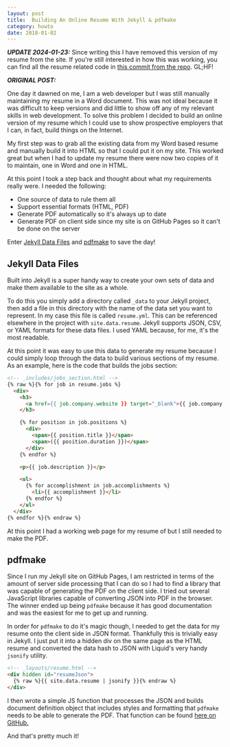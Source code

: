 ```yaml
---
layout: post
title:  Building An Online Resume With Jekyll & pdfmake
category: howto
date: 2018-01-02
---
```


**_UPDATE 2024-01-23:_** Since writing this I have removed this version of my resume from the site. If you're still interested in how this was working, you can find all the resume related code in [this commit from the repo](https://github.com/thetizzo/thetizzo.github.io/commit/bcda711d0d864595d49add2ece1ca2442ab516f3). GL;HF!

**_ORIGINAL POST:_**

One day it dawned on me, I am a web developer but I was still manually maintaining my resume in a Word document.  This was not ideal because it was difficult to keep versions and did little to show off any of my relevant skills in web development. To solve this problem I decided to build an online version of my resume which I could use to show prospective employers that I can, in fact, build things on the Internet.

My first step was to grab all the existing data from my Word based resume and manually build it into HTML so that I could put it on my site. This worked great but when I had to update my resume there were now two copies of it to maintain, one in Word and one in HTML.

At this point I took a step back and thought about what my requirements really were. I needed the following:

* One source of data to rule them all
* Support essential formats (HTML, PDF)
* Generate PDF automatically so it's always up to date
* Generate PDF on client side since my site is on GitHub Pages so it can't be done on the server

Enter [Jekyll Data Files](https://jekyllrb.com/docs/datafiles/) and [pdfmake](http://pdfmake.org/#/) to save the day!

## Jekyll Data Files
Built into Jekyll is a super handy way to create your own sets of data and make them available to the site as a whole.

To do this you simply add a directory called `_data` to your Jekyll project, then add a file in this directory with the name of the data set you want to represent.  In my case this file is called `resume.yml`.   This can be referenced elsewhere in the project with `site.data.resume`. Jekyll supports JSON, CSV, or YAML formats for these data files.  I used YAML because, for me, it's the most readable.

At this point it was easy to use this data to generate my resume because I could simply loop through the data to build various sections of my resume.  As an example, here is the code that builds the jobs section:

```html
<!-- _includes/jobs_section.html -->
{% raw %}{% for job in resume.jobs %}
  <div>
    <h3>
      <a href={{ job.company.website }} target="_blank">{{ job.company.name }}</a>
    </h3>

    {% for position in job.positions %}
      <div>
        <span>{{ position.title }}</span>
        <span>({{ position.duration }})</span>
      </div>
    {% endfor %}

    <p>{{ job.description }}</p>

    <ul>
      {% for accomplishment in job.accomplishments %}
        <li>{{ accomplishment }}</li>
      {% endfor %}
    </ul>
  </div>
{% endfor %}{% endraw %}
```

At this point I had a working web page for my resume of but I still needed to make the PDF.

## pdfmake
Since I run my Jekyll site on GitHub Pages, I am restricted in terms of the amount of server side processing that I can do so I had to find a library that was capable of generating the PDF on the client side. I tried out several JavaScript libraries capable of converting JSON into PDF in the browser.  The winner ended up being `pdfmake` because it has good documentation and was the easiest for me to get up and running.

In order for `pdfmake` to do it's magic though, I needed to get the data for my resume onto the client side in JSON format.  Thankfully this is trivially easy in Jekyll.  I just put it into a hidden div on the same page as the HTML resume and converted the data hash to JSON with Liquid's very handy `jsonify` utility.

```html
<!-- _layouts/resume.html -->
<div hidden id="resumeJson">
  {% raw %}{{ site.data.resume | jsonify }}{% endraw %}
</div>
```

I then wrote a simple JS function that processes the JSON and builds document definition object that includes styles and formatting that `pdfmake` needs to be able to generate the PDF.  That function can be found [here on GitHub.](https://github.com/thetizzo/thetizzo.github.io/blob/master/assets/javascripts/resume.js)

And that's pretty much it!
